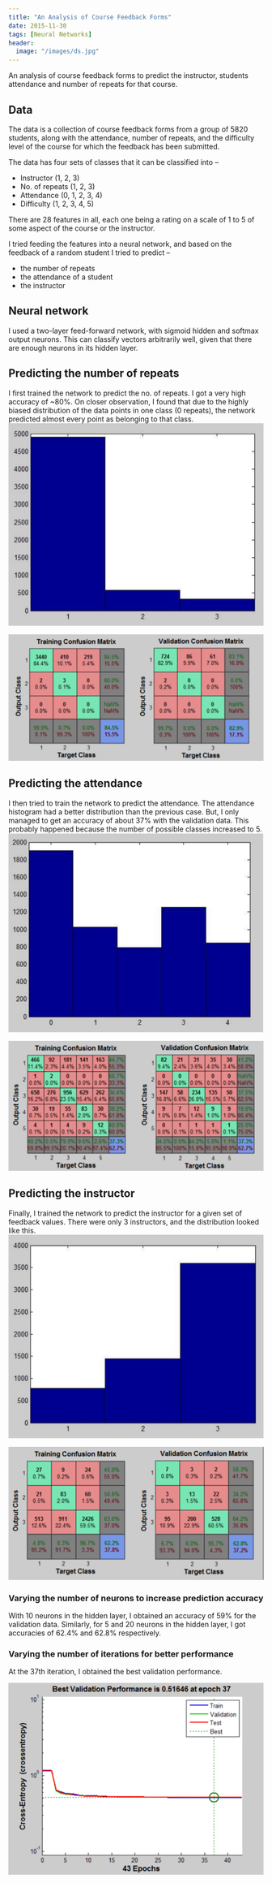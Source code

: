 ```yaml
---
title: "An Analysis of Course Feedback Forms"
date: 2015-11-30
tags: [Neural Networks]
header:
  image: "/images/ds.jpg"
---
```

An analysis of course feedback forms to predict the instructor, students attendance and number of repeats for that course.  

## Data

The data is a collection of course feedback forms from a group of 5820 students, along with the attendance, number of repeats, and the difficulty level of the course for which the feedback has been submitted.  

The data has four sets of classes that it can be classified into –

- Instructor (1, 2, 3)
- No. of repeats (1, 2, 3)
- Attendance (0, 1, 2, 3, 4)
- Difficulty (1, 2, 3, 4, 5)

There are 28 features in all, each one being a rating on a scale of 1 to 5 of some aspect of the course or the instructor.  

I tried feeding the features into a neural network, and based on the feedback of a random student I tried to predict –  
- the number of repeats
- the attendance of a student
- the instructor

## Neural network

I used a two-layer feed-forward network, with sigmoid hidden and softmax output neurons. This can classify vectors arbitrarily well, given that there are enough neurons in its hidden layer.  

## Predicting the number of repeats
I first trained the network to predict the no. of repeats. I got a very high accuracy of ~80%. On closer observation, I found that due to the highly biased distribution of the data points in one class (0 repeats), the network predicted almost every point as belonging to that class.
![](/images/feedback/bar-1.PNG)  

![](/images/feedback/mat-1.PNG)

## Predicting the attendance
I then tried to train the network to predict the attendance. The attendance histogram had a better distribution than the previous case. But, I only managed to get an accuracy of about 37% with the validation data. This probably happened because the number of possible classes increased to 5.
![](/images/feedback/bar-2.PNG)  

![](/images/feedback/mat-2.PNG)

## Predicting the instructor
Finally, I trained the network to predict the instructor for a given set of feedback values. There were only 3 instructors, and the distribution looked like this.
![](/images/feedback/bar-3.PNG)  

![](/images/feedback/mat-3.PNG)

### Varying the number of neurons to increase prediction accuracy  
With 10 neurons in the hidden layer, I obtained an accuracy of 59% for the validation data. Similarly, for 5 and 20 neurons in the hidden layer, I got accuracies of 62.4% and 62.8% respectively.

### Varying the number of iterations for better performance
At the 37th iteration, I obtained the best validation performance.  

![](/images/feedback/validation.PNG)
